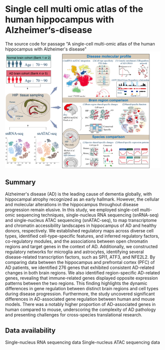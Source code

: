 # Single cell multi omic atlas of the human hippocampus with Alzheimer‘s-disease
The source code for passage "A single-cell multi-omic atlas of the human hippocampus with Alzheimer's disease"
![image](https://github.com/qyTao185/Single-cell-multi-omic-atlas-of-the-human-hippocampus-with-Alzheimer-s-disease/blob/main/workflow.png)

## Summary
Alzheimer's disease (AD) is the leading cause of dementia globally, with hippocampal atrophy recognized as an early hallmark. However, the cellular and molecular alterations in the hippocampus throughout disease progression remain elusive. In this study, we employed single-cell multi-omic sequencing techniques, single-nucleus RNA sequencing (snRNA-seq) and single-nucleus ATAC sequencing (snATAC-seq), to map transcriptome and chromatin accessibility landscapes in hippocampus of AD and healthy donors, respectively. We established regulatory maps across diverse cell types, identified cell-type-specific features, and inferred regulatory factors, co-regulatory modules, and the associations between open chromatin regions and target genes in the context of AD. Additionally, we constructed regulatory networks for microglia and astrocytes, identifying several disease-related transcription factors, such as SPI1, ATF3, and NFE2L2. By comparing data between the hippocampus and prefrontal cortex (PFC) of AD patients, we identified 276 genes that exhibited consistent AD-related changes in both brain regions. We also identified region-specific AD-related genes, revealing that immune-related genes displayed opposite expression patterns between the two regions. This finding highlights the dynamic differences in gene regulation between distinct brain regions and cell types during disease progression. Furthermore, the study uncovered significant differences in AD-associated gene regulation between human and mouse models. There was a notably higher proportion of AD-associated genes in human compared to mouse, underscoring the complexity of AD pathology and presenting challenges for cross-species translational research.

## Data availability
Single-nucleus RNA sequencing data 
Single-nucleus ATAC sequencing data

